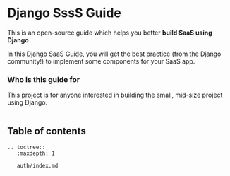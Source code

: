 # Django SssS Guide

This is an open-source guide which helps you better **build SaaS using Django**

In this Django SaaS Guide, you will get the best practice (from the Django community!) to implement some components for your SaaS app.

### Who is this guide for

This project is for anyone interested in building the small, mid-size project using Django.

``` note:: Please feel free to open issue or PR on Github to contribute. If you have any thoughts that want to share with me, you can find my email on Github (michael-yin).

```

## Table of contents

```eval_rst
.. toctree::
   :maxdepth: 1

   auth/index.md
```
